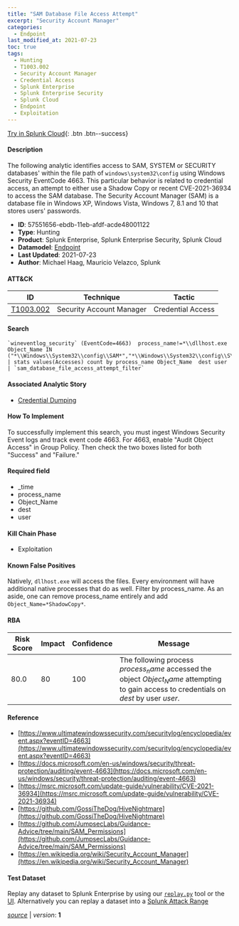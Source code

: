 ```yaml
---
title: "SAM Database File Access Attempt"
excerpt: "Security Account Manager"
categories:
  - Endpoint
last_modified_at: 2021-07-23
toc: true
tags:
  - Hunting
  - T1003.002
  - Security Account Manager
  - Credential Access
  - Splunk Enterprise
  - Splunk Enterprise Security
  - Splunk Cloud
  - Endpoint
  - Exploitation
---
```




[Try in Splunk Cloud](https://www.splunk.com/en_us/cyber-security.html){: .btn .btn--success}

#### Description

The following analytic identifies access to SAM, SYSTEM or SECURITY databases&#39; within the file path of `windows\system32\config` using Windows Security EventCode 4663. This particular behavior is related to credential access, an attempt to either use a Shadow Copy or recent CVE-2021-36934 to access the SAM database. The Security Account Manager (SAM) is a database file in Windows XP, Windows Vista, Windows 7, 8.1 and 10 that stores users&#39; passwords.

- **ID**: 57551656-ebdb-11eb-afdf-acde48001122
- **Type**: Hunting
- **Product**: Splunk Enterprise, Splunk Enterprise Security, Splunk Cloud
- **Datamodel**: [Endpoint](https://docs.splunk.com/Documentation/CIM/latest/User/Endpoint)
- **Last Updated**: 2021-07-23
- **Author**: Michael Haag, Mauricio Velazco, Splunk


#### ATT&CK

| ID          | Technique   | Tactic       |
| ----------- | ----------- |--------------|
| [T1003.002](https://attack.mitre.org/techniques/T1003/002/) | Security Account Manager | Credential Access |


#### Search

```
`wineventlog_security` (EventCode=4663)  process_name!=*\\dllhost.exe Object_Name IN ("*\\Windows\\System32\\config\\SAM*","*\\Windows\\System32\\config\\SYSTEM*","*\\Windows\\System32\\config\\SECURITY*") 
| stats values(Accesses) count by process_name Object_Name  dest user 
| `sam_database_file_access_attempt_filter`
```

#### Associated Analytic Story
* [Credential Dumping](/stories/credential_dumping)


#### How To Implement
To successfully implement this search, you must ingest Windows Security Event logs and track event code 4663. For 4663, enable &#34;Audit Object Access&#34; in Group Policy. Then check the two boxes listed for both &#34;Success&#34; and &#34;Failure.&#34;

#### Required field
* _time
* process_name
* Object_Name
* dest
* user


#### Kill Chain Phase
* Exploitation


#### Known False Positives
Natively, `dllhost.exe` will access the files. Every environment will have additional native processes that do as well. Filter by process_name. As an aside, one can remove process_name entirely and add `Object_Name=*ShadowCopy*`.



#### RBA

| Risk Score  | Impact      | Confidence   | Message      |
| ----------- | ----------- |--------------|--------------|
| 80.0 | 80 | 100 | The following process $process_name$ accessed the object $Object_Name$ attempting to gain access to credentials on $dest$ by user $user$. |



#### Reference

* [https://www.ultimatewindowssecurity.com/securitylog/encyclopedia/event.aspx?eventID=4663](https://www.ultimatewindowssecurity.com/securitylog/encyclopedia/event.aspx?eventID=4663)
* [https://docs.microsoft.com/en-us/windows/security/threat-protection/auditing/event-4663](https://docs.microsoft.com/en-us/windows/security/threat-protection/auditing/event-4663)
* [https://msrc.microsoft.com/update-guide/vulnerability/CVE-2021-36934](https://msrc.microsoft.com/update-guide/vulnerability/CVE-2021-36934)
* [https://github.com/GossiTheDog/HiveNightmare](https://github.com/GossiTheDog/HiveNightmare)
* [https://github.com/JumpsecLabs/Guidance-Advice/tree/main/SAM_Permissions](https://github.com/JumpsecLabs/Guidance-Advice/tree/main/SAM_Permissions)
* [https://en.wikipedia.org/wiki/Security_Account_Manager](https://en.wikipedia.org/wiki/Security_Account_Manager)



#### Test Dataset
Replay any dataset to Splunk Enterprise by using our [`replay.py`](https://github.com/splunk/attack_data#using-replaypy) tool or the [UI](https://github.com/splunk/attack_data#using-ui).
Alternatively you can replay a dataset into a [Splunk Attack Range](https://github.com/splunk/attack_range#replay-dumps-into-attack-range-splunk-server)




[*source*](https://github.com/splunk/security_content/tree/develop/detections/endpoint/sam_database_file_access_attempt.yml) \| *version*: **1**